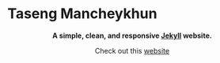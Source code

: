 # Taseng Mancheykhun

<div align="center">

**A simple, clean, and responsive [Jekyll](https://jekyllrb.com/) website.**

Check out this [website](https://tasengmancheykhun.github.io) 

</div>
